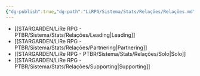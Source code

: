 ```yaml
---
{"dg-publish":true,"dg-path":"LiRPG/Sistema/Stats/Relações/Relações.md","permalink":"/li-rpg/sistema/stats/relacoes/relacoes/","created":"2025-01-11T01:26:44.507-03:00","updated":"2025-01-12T02:33:18.147-03:00"}
---
```




-  [[STARGARDEN/LiRe RPG - PTBR/Sistema/Stats/Relações/Leading\|Leading]]
-  [[STARGARDEN/LiRe RPG - PTBR/Sistema/Stats/Relações/Partnering\|Partnering]]
-  [[STARGARDEN/LiRe RPG - PTBR/Sistema/Stats/Relações/Solo\|Solo]]
-  [[STARGARDEN/LiRe RPG - PTBR/Sistema/Stats/Relações/Supporting\|Supporting]]

